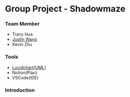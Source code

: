 # Group Project - Shadowmaze
### Team Member
* Tracy Hua
* [Justin Wang](https://github.com/DroitXenon)  
* Kevin Zhu

### Tools
* [Lucidchart(UML)](https://lucid.app/lucidchart/00ddff49-7be7-4989-b2fe-fc8fa0e9c1f9/edit?viewport_loc=-1000%2C-11%2C2720%2C1483%2C0_0&invitationId=inv_14df7ee3-b49f-486b-bf88-7cd70cb63f2a)  
* Notion(Plan)
* VSCode(IDE)

### Introduction
